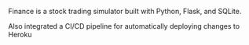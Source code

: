 Finance is a stock trading simulator built with Python, Flask, and SQLite. 

Also integrated a CI/CD pipeline for automatically deploying changes to Heroku
